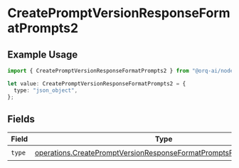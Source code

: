 # CreatePromptVersionResponseFormatPrompts2

## Example Usage

```typescript
import { CreatePromptVersionResponseFormatPrompts2 } from "@orq-ai/node/models/operations";

let value: CreatePromptVersionResponseFormatPrompts2 = {
  type: "json_object",
};
```

## Fields

| Field                                                                                                                                                    | Type                                                                                                                                                     | Required                                                                                                                                                 | Description                                                                                                                                              |
| -------------------------------------------------------------------------------------------------------------------------------------------------------- | -------------------------------------------------------------------------------------------------------------------------------------------------------- | -------------------------------------------------------------------------------------------------------------------------------------------------------- | -------------------------------------------------------------------------------------------------------------------------------------------------------- |
| `type`                                                                                                                                                   | [operations.CreatePromptVersionResponseFormatPromptsResponse200Type](../../models/operations/createpromptversionresponseformatpromptsresponse200type.md) | :heavy_check_mark:                                                                                                                                       | N/A                                                                                                                                                      |